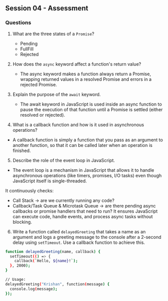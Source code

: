 ## Session 04 - Assessment

### Questions

1. What are the three states of a `Promise`?
   * Pending 
   * FullFill 
   * Rejected
2. How does the `async` keyword affect a function's return value?
   * The async keyword makes a function always return a Promise, wrapping returned values in a resolved   Promise and errors in a rejected Promise.
3. Explain the purpose of the `await` keyword.
   * The await keyword in JavaScript is used inside an async function to pause the execution of that function until a Promise is settled (either resolved or rejected).

4. What is a callback function and how is it used in asynchronous operations?

* A callback function is simply a function that you pass as an argument to another function, so that it   can be called later when an operation is finished.

5. Describe the role of the event loop in JavaScript.

* The event loop is a mechanism in JavaScript that allows it to handle asynchronous operations (like  timers, promises, I/O tasks) even though JavaScript itself is single-threaded.

It continuously checks:
* Call Stack → are we currently running any code?
* Callback/Task Queue & Microtask Queue → are there pending async callbacks or promise handlers that need to run?
It ensures JavaScript can execute code, handle events, and process async tasks without blocking.

6. Write a function called `delayedGreeting` that takes a name as an argument and logs a greeting message to the console after a 2-second delay using `setTimeout`. Use a callback function to achieve this.

```bash
function delayedGreeting(name, callback) {
  setTimeout(() => {
    callback(`Hello, ${name}!`);
  }, 2000);
}

// Usage:
delayedGreeting("Krishan", function(message) {
  console.log(message);
});


```